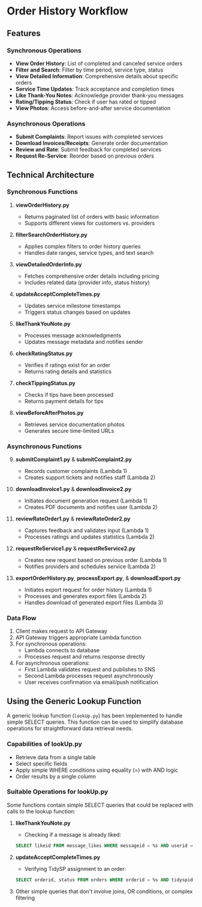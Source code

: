 # Order History Workflow

## Features

### Synchronous Operations
- **View Order History**: List of completed and canceled service orders
- **Filter and Search**: Filter by time period, service type, status
- **View Detailed Information**: Comprehensive details about specific orders
- **Service Time Updates**: Track acceptance and completion times
- **Like Thank-You Notes**: Acknowledge provider thank-you messages
- **Rating/Tipping Status**: Check if user has rated or tipped
- **View Photos**: Access before-and-after service documentation

### Asynchronous Operations
- **Submit Complaints**: Report issues with completed services
- **Download Invoices/Receipts**: Generate order documentation
- **Review and Rate**: Submit feedback for completed services
- **Request Re-Service**: Reorder based on previous orders

## Technical Architecture

### Synchronous Functions
1. **viewOrderHistory.py**
   - Returns paginated list of orders with basic information
   - Supports different views for customers vs. providers

2. **filterSearchOrderHistory.py**
   - Applies complex filters to order history queries
   - Handles date ranges, service types, and text search

3. **viewDetailedOrderInfo.py**
   - Fetches comprehensive order details including pricing
   - Includes related data (provider info, status history)

4. **updateAcceptCompleteTimes.py**
   - Updates service milestone timestamps
   - Triggers status changes based on updates

5. **likeThankYouNote.py**
   - Processes message acknowledgments
   - Updates message metadata and notifies sender

6. **checkRatingStatus.py**
   - Verifies if ratings exist for an order
   - Returns rating details and statistics

7. **checkTippingStatus.py**
   - Checks if tips have been processed
   - Returns payment details for tips

8. **viewBeforeAfterPhotos.py**
   - Retrieves service documentation photos
   - Generates secure time-limited URLs

### Asynchronous Functions
9. **submitComplaint1.py** & **submitComplaint2.py**
   - Records customer complaints (Lambda 1)
   - Creates support tickets and notifies staff (Lambda 2)

10. **downloadInvoice1.py** & **downloadInvoice2.py**
    - Initiates document generation request (Lambda 1)
    - Creates PDF documents and notifies user (Lambda 2)

11. **reviewRateOrder1.py** & **reviewRateOrder2.py**
    - Captures feedback and validates input (Lambda 1)
    - Processes ratings and updates statistics (Lambda 2)

12. **requestReService1.py** & **requestReService2.py**
    - Creates new request based on previous order (Lambda 1)
    - Notifies providers and schedules service (Lambda 2)

13. **exportOrderHistory.py**, **processExport.py**, & **downloadExport.py**
    - Initiates export request for order history (Lambda 1)
    - Processes and generates export files (Lambda 2)
    - Handles download of generated export files (Lambda 3)

### Data Flow
1. Client makes request to API Gateway
2. API Gateway triggers appropriate Lambda function
3. For synchronous operations:
   - Lambda connects to database
   - Processes request and returns response directly
4. For asynchronous operations:
   - First Lambda validates request and publishes to SNS
   - Second Lambda processes request asynchronously
   - User receives confirmation via email/push notification

## Using the Generic Lookup Function

A generic lookup function (`lookUp.py`) has been implemented to handle simple SELECT queries. This function can be used to simplify database operations for straightforward data retrieval needs.

### Capabilities of lookUp.py
- Retrieve data from a single table
- Select specific fields
- Apply simple WHERE conditions using equality (=) with AND logic
- Order results by a single column

### Suitable Operations for lookUp.py
Some functions contain simple SELECT queries that could be replaced with calls to the lookup function:

1. **likeThankYouNote.py**
   - Checking if a message is already liked:
   ```sql
   SELECT likeid FROM message_likes WHERE messageid = %s AND userid = %s
   ```

2. **updateAcceptCompleteTimes.py**
   - Verifying TidySP assignment to an order:
   ```sql
   SELECT orderid, status FROM orders WHERE orderid = %s AND tidyspid = %s
   ```

3. Other simple queries that don't involve joins, OR conditions, or complex filtering
